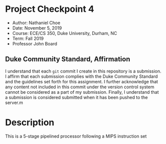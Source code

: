 # Project Checkpoint 4
 - Author: Nathaniel Choe
 - Date: November 5, 2019
 - Course: ECE/CS 350, Duke University, Durham, NC
 - Term: Fall 2019
 - Professor John Board

## Duke Community Standard, Affirmation
I understand that each `git` commit I create in this repository is a submission. I affirm that each submission complies with the Duke Community Standard and the guidelines set forth for this assignment. I further acknowledge that any content not included in this commit under the version control system cannot be considered as a part of my submission. Finally, I understand that a submission is considered submitted when it has been pushed to the server.m

# Description
This is a 5-stage pipelined processor following a MIPS instruction set
